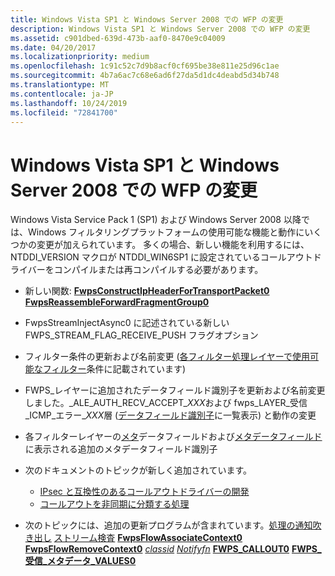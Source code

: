 ```yaml
---
title: Windows Vista SP1 と Windows Server 2008 での WFP の変更
description: Windows Vista SP1 と Windows Server 2008 での WFP の変更
ms.assetid: c901dbed-639d-473b-aaf0-8470e9c04009
ms.date: 04/20/2017
ms.localizationpriority: medium
ms.openlocfilehash: 1c91c52c7d9b8acf0cf695be38e811e25d96c1ae
ms.sourcegitcommit: 4b7a6ac7c68e6ad6f27da5d1dc4deabd5d34b748
ms.translationtype: MT
ms.contentlocale: ja-JP
ms.lasthandoff: 10/24/2019
ms.locfileid: "72841700"
---
```

# <a name="wfp-changes-for-windows-vista-sp1-and-windows-server-2008"></a>Windows Vista SP1 と Windows Server 2008 での WFP の変更


Windows Vista Service Pack 1 (SP1) および Windows Server 2008 以降では、Windows フィルタリングプラットフォームの使用可能な機能と動作にいくつかの変更が加えられています。 多くの場合、新しい機能を利用するには、NTDDI\_VERSION マクロが NTDDI\_WIN6SP1 に設定されているコールアウトドライバーをコンパイルまたは再コンパイルする必要があります。

-   新しい関数: [**FwpsConstructIpHeaderForTransportPacket0**](https://docs.microsoft.com/windows-hardware/drivers/ddi/fwpsk/nf-fwpsk-fwpsconstructipheaderfortransportpacket0)
    [**FwpsReassembleForwardFragmentGroup0**](https://docs.microsoft.com/windows-hardware/drivers/ddi/fwpsk/nf-fwpsk-fwpsreassembleforwardfragmentgroup0)
-   FwpsStreamInjectAsync0 に記述されている新しい FWPS\_STREAM\_FLAG\_RECEIVE\_PUSH フラグオプション[](https://docs.microsoft.com/windows-hardware/drivers/ddi/fwpsk/nf-fwpsk-fwpsstreaminjectasync0)

-   フィルター条件の更新および名前変更 ([各フィルター処理レイヤーで使用可能なフィルター](https://docs.microsoft.com/windows-hardware/drivers/network/filtering-conditions-available-at-each-filtering-layer)条件に記載されています)

-   FWPS\_レイヤーに追加されたデータフィールド識別子を更新および名前変更しました。\_ALE\_AUTH\_RECV\_ACCEPT\_*XXX*および fwps\_LAYER\_受信\_ICMP\_エラー\_*XXX*層 ([データフィールド識別子](https://docs.microsoft.com/windows-hardware/drivers/network/data-field-identifiers)に一覧表示) と動作の変更

-   各フィルターレイヤーの[メタ](https://docs.microsoft.com/windows-hardware/drivers/network/metadata-fields)データフィールドおよび[メタデータフィールド](https://docs.microsoft.com/windows-hardware/drivers/network/metadata-fields-at-each-filtering-layer)に表示される追加のメタデータフィールド識別子

-   次のドキュメントのトピックが新しく追加されています。
    -   [IPsec と互換性のあるコールアウトドライバーの開発](developing-ipsec-compatible-callout-drivers.md)
    -   [コールアウトを非同期に分類する処理](processing-classify-callouts-asynchronously.md)
-   次のトピックには、追加の更新プログラムが含まれています。[処理の通知吹き出し](processing-notify-callouts.md)
    [ストリーム検査](stream-inspection.md)
    [**FwpsFlowAssociateContext0**](https://docs.microsoft.com/windows-hardware/drivers/ddi/fwpsk/nf-fwpsk-fwpsflowassociatecontext0)
    [**FwpsFlowRemoveContext0**](https://docs.microsoft.com/windows-hardware/drivers/ddi/fwpsk/nf-fwpsk-fwpsflowremovecontext0)
    [*classid*](https://docs.microsoft.com/windows-hardware/drivers/ddi/fwpsk/nc-fwpsk-fwps_callout_classify_fn0)
    [*Notifyfn*](https://docs.microsoft.com/windows-hardware/drivers/ddi/fwpsk/nc-fwpsk-fwps_callout_notify_fn0)
    [**FWPS\_CALLOUT0**](https://docs.microsoft.com/windows-hardware/drivers/ddi/fwpsk/ns-fwpsk-fwps_callout0_)
    [**FWPS\_受信\_メタデータ\_VALUES0**](https://docs.microsoft.com/windows-hardware/drivers/ddi/fwpsk/ns-fwpsk-fwps_incoming_metadata_values0_)

 

 





